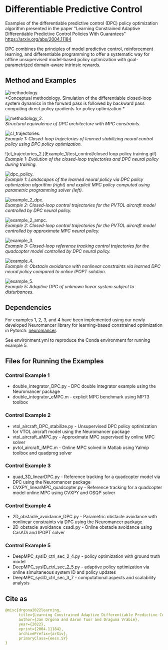# Differentiable Predictive Control 
Examples of the differentiable predictive control (DPC) policy optimization algorithm presented in the paper "Learning Constrained Adaptive Differentiable Predictive Control Policies With Guarantees"
https://arxiv.org/abs/2004.11184

DPC combines the principles of model predictive control, reinforcement learning, and differentiable programming to offer a systematic way for offline unsupervised model-based policy optimization with goal-parametrized domain-aware intrinsic rewards.


## Method and Examples

![methodology.](Example_1/test_control/DPC_abstract.png)  
*Conceptual methodology. Simulation of the differentiable closed-loop system dynamics in the forward pass is followed by backward pass computing direct policy gradients for policy optimization *


![methodology_2.](Example_1/test_control/deep_MPC_var2.png)  
*Structural equivalence of DPC architecture with MPC constraints.*


![cl_trajectories.](Example_1/test_control/cl_animation.gif)  
*Example 1: Closed-loop trajectories of learned stabilizing neural control policy using DPC policy optimization.*

![cl_trajectories_2.](Example_1/test_control/closed loop policy training.gif)  
*Example 1: Evolution of the closed-loop trajectories and DPC neural policy during training.*


![dpc_policy.](Example_1/test_control/policies_surfaces.png)  
*Example 1: Landscapes of the learned neural policy via DPC policy optimization algorithm (right) and explicit MPC policy computed using parametric programming solver (left).*


![example_2_dpc.](Example_2/figs/pvtol_dpc_cl1.png)  
*Example 2: Closed-loop control trajectories for the PVTOL aircraft model controlled by DPC neural policy.*


![example_2_ampc.](Example_2/figs/ampc_1.png)  
*Example 2: Closed-loop control trajectories for the PVTOL aircraft model controlled by approximate MPC neural policy.*


![example_3.](Example_3/figs/quadcopter_dpc_1.png)  
*Example 3: Closed-loop reference tracking control trajectories for the quadcopter model controlled by DPC neural policy.*


![example_4.](https://github.com/pnnl/deps_arXiv2020/blob/master/Example_4/figs/obstacle_avoidance.PNG)  
*Example 4: Obstacle avoidance with nonlinear constraints via learned DPC neural policy compared to online IPOPT solution.*


![example_5.](Example_5/figs/DeepMPC_simSysID_on_paper.png)  
*Example 5: Adaptive DPC of unknown linear system subject to disturbances.*


## Dependencies
For examples 1, 2, 3, and 4 have been implemented using our newly developed Neuromancer library for learning-based constrained optimization in Pytorch: 
[neuromancer](https://github.com/pnnl/neuromancer/).

See environment.yml to reproduce the Conda environment for running example 5. 


## Files for Running the Examples

### Control Example 1 
- double_integrator_DPC.py - DPC double integrator example using the Neuromancer package
- double_integrator_eMPC.m - explicit MPC benchmark using MPT3 toolbox

### Control Example 2
- vtol_aircraft_DPC_stabilize.py - Unsupervised DPC policy optimization for VTOL aircraft model using the Neuromancer package
- vtol_aircraft_aMPC.py - Approximate MPC supervised by online MPC solver
- pvtol_aircraft_iMPC.m - Online MPC solved in Matlab using Yalmip toolbox and quadprog solver

### Control Example 3
- quad_3D_linearDPC.py - Reference tracking for a quadcopter model via DPC using the Neuromancer package
- CVXPY_linearMPC_quadcopter.py - Reference tracking for a quadcopter model online MPC using CVXPY and OSQP solver

### Control Example 4
- 2D_obstacle_avoidance_DPC.py - Parametric obstacle avoidance with nonlinear constraints via DPC using the Neuromancer package
- 2D_obstacle_avoidance_csadi.py - Online obstacle avoidance using CasADi and IPOPT solver

### Control Example 5
- DeepMPC_sysID_ctrl_sec_2_4.py - policy optimization with ground truth model 
- DeepMPC_sysID_ctrl_sec_2_5.py - adaptive policy optimization via online simultaneous system ID and policy updates 
- DeepMPC_sysID_ctrl_sec_3_7 	- computational aspects and scalability analysis

## Cite as

```yaml
@misc{drgona2022learning,
      title={Learning Constrained Adaptive Differentiable Predictive Control Policies With Guarantees}, 
      author={Jan Drgona and Aaron Tuor and Draguna Vrabie},
      year={2022},
      eprint={2004.11184},
      archivePrefix={arXiv},
      primaryClass={eess.SY}
}
```